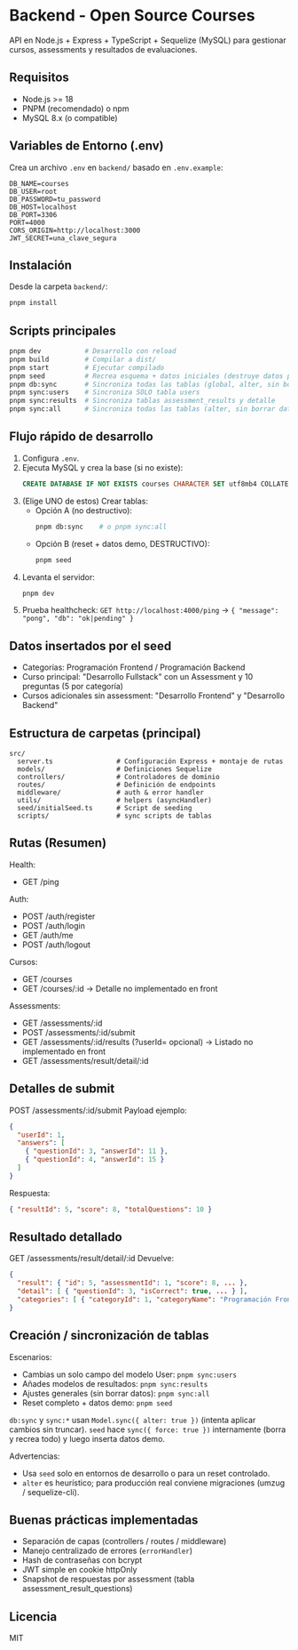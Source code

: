 # Backend - Open Source Courses

API en Node.js + Express + TypeScript + Sequelize (MySQL) para gestionar cursos, assessments y resultados de evaluaciones.

## Requisitos
- Node.js >= 18
- PNPM (recomendado) o npm
- MySQL 8.x (o compatible)

## Variables de Entorno (.env)
Crea un archivo `.env` en `backend/` basado en `.env.example`:
```
DB_NAME=courses
DB_USER=root
DB_PASSWORD=tu_password
DB_HOST=localhost
DB_PORT=3306
PORT=4000
CORS_ORIGIN=http://localhost:3000
JWT_SECRET=una_clave_segura
```

## Instalación
Desde la carpeta `backend/`:
```bash
pnpm install
```

## Scripts principales
```bash
pnpm dev           # Desarrollo con reload
pnpm build         # Compilar a dist/
pnpm start         # Ejecutar compilado
pnpm seed          # Recrea esquema + datos iniciales (destruye datos previos)
pnpm db:sync       # Sincroniza todas las tablas (global, alter, sin borrar datos)
pnpm sync:users    # Sincroniza SOLO tabla users
pnpm sync:results  # Sincroniza tablas assessment_results y detalle
pnpm sync:all      # Sincroniza todas las tablas (alter, sin borrar datos)
```

## Flujo rápido de desarrollo
1. Configura `.env`.
2. Ejecuta MySQL y crea la base (si no existe):
   ```sql
   CREATE DATABASE IF NOT EXISTS courses CHARACTER SET utf8mb4 COLLATE utf8mb4_unicode_ci;
   ```
3. (Elige UNO de estos) Crear tablas:
   - Opción A (no destructivo):
     ```bash
     pnpm db:sync    # o pnpm sync:all
     ```
   - Opción B (reset + datos demo, DESTRUCTIVO):
     ```bash
     pnpm seed
     ```
4. Levanta el servidor:
   ```bash
   pnpm dev
   ```
5. Prueba healthcheck: `GET http://localhost:4000/ping` -> `{ "message": "pong", "db": "ok|pending" }`

## Datos insertados por el seed
- Categorías: Programación Frontend / Programación Backend
- Curso principal: "Desarrollo Fullstack" con un Assessment y 10 preguntas (5 por categoría)
- Cursos adicionales sin assessment: "Desarrollo Frontend" y "Desarrollo Backend"

## Estructura de carpetas (principal)
```
src/
  server.ts                # Configuración Express + montaje de rutas
  models/                  # Definiciones Sequelize
  controllers/             # Controladores de dominio
  routes/                  # Definición de endpoints
  middleware/              # auth & error handler
  utils/                   # helpers (asyncHandler)
  seed/initialSeed.ts      # Script de seeding
  scripts/                 # sync scripts de tablas
```

## Rutas (Resumen)
Health:
- GET /ping

Auth:
- POST /auth/register
- POST /auth/login
- GET  /auth/me
- POST /auth/logout

Cursos:
- GET /courses
- GET /courses/:id -> Detalle no implementado en front

Assessments:
- GET  /assessments/:id
- POST /assessments/:id/submit
- GET  /assessments/:id/results (?userId= opcional) -> Listado no implementado en front
- GET  /assessments/result/detail/:id

## Detalles de submit
POST /assessments/:id/submit
Payload ejemplo:
```json
{
  "userId": 1,
  "answers": [
    { "questionId": 3, "answerId": 11 },
    { "questionId": 4, "answerId": 15 }
  ]
}
```
Respuesta:
```json
{ "resultId": 5, "score": 8, "totalQuestions": 10 }
```

## Resultado detallado
GET /assessments/result/detail/:id
Devuelve:
```json
{
  "result": { "id": 5, "assessmentId": 1, "score": 8, ... },
  "detail": [ { "questionId": 3, "isCorrect": true, ... } ],
  "categories": [ { "categoryId": 1, "categoryName": "Programación Frontend", "correct": 4, "incorrect": 1, "total": 5 } ]
}
```

## Creación / sincronización de tablas
Escenarios:
- Cambias un solo campo del modelo User: `pnpm sync:users`
- Añades modelos de resultados: `pnpm sync:results`
- Ajustes generales (sin borrar datos): `pnpm sync:all`
- Reset completo + datos demo: `pnpm seed`

`db:sync` y `sync:*` usan `Model.sync({ alter: true })` (intenta aplicar cambios sin truncar). `seed` hace `sync({ force: true })` internamente (borra y recrea todo) y luego inserta datos demo.

Advertencias:
- Usa `seed` solo en entornos de desarrollo o para un reset controlado.
- `alter` es heurístico; para producción real conviene migraciones (umzug / sequelize-cli).

## Buenas prácticas implementadas
- Separación de capas (controllers / routes / middleware)
- Manejo centralizado de errores (`errorHandler`)
- Hash de contraseñas con bcrypt
- JWT simple en cookie httpOnly
- Snapshot de respuestas por assessment (tabla assessment_result_questions)

## Licencia
MIT


